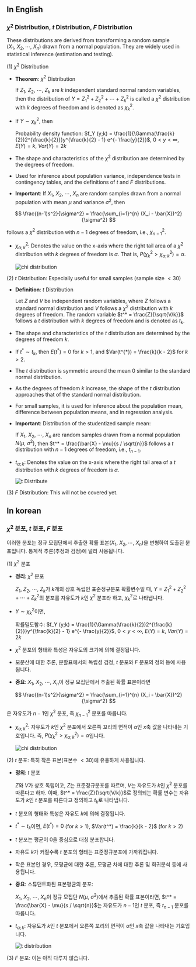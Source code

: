 ## In English
### $\chi^2$ Distribution, $t$ Distribution, $F$ Distribution

These distributions are derived from transforming a random sample ($X_1,~X_2, \cdots,~X_n$) drawn from a normal population. They are widely used in statistical inference (estimation and testing).

(1) $\chi^2$ Distribution

- **Theorem**: $\chi^2$ Distribution
    
    If $Z_1, ~Z_2, ~\cdots, ~Z_k$ are $k$ independent standard normal random variables, then the distribution of $Y = {Z_1}^2 + {Z_2}^2 + \cdots + {Z_k}^2$ is called a $\chi^2$ distribution with $k$ degrees of freedom and is denoted as ${\chi_k}^2$.
    
- If $Y \sim {\chi_k}^2$, then
    
    Probability density function: $f_Y (y;k) = \frac{1}{\Gamma(\frac{k}{2})2^{\frac{k}{2}}}y^{\frac{k}{2} - 1} e^{- \frac{y}{2}}$, $0 < y < \infty$, $E(Y) = k$, $Var(Y) = 2k$
    
- The shape and characteristics of the $\chi^2$ distribution are determined by the degrees of freedom.
- Used for inference about population variance, independence tests in contingency tables, and the definitions of $t$ and $F$ distributions.
- **Important**: If $X_1, ~X_2, ~\cdots, ~X_n$ are random samples drawn from a normal population with mean $\mu$ and variance $\sigma^2$, then

$$
  \frac{(n-1)s^2}{\sigma^2} = \frac{\sum_{i=1}^{n} (X_i - \bar{X})^2}{\sigma^2}
$$

follows a $\chi^2$ distribution with $n-1$ degrees of freedom, i.e., ${\chi_{n-1}}^2$.
    
- ${\chi_{\alpha;k}}^2$: Denotes the value on the x-axis where the right tail area of a $\chi^2$ distribution with $k$ degrees of freedom is $\alpha$. That is, $P({\chi_{k}}^2 > {\chi_{\alpha;k}}^2) = \alpha$.

  ![chi distribution](https://upload.wikimedia.org/wikipedia/commons/thumb/2/21/Chi-square_distributionPDF.png/270px-Chi-square_distributionPDF.png)
    
(2) $t$ Distribution: Especially useful for small samples (sample size $< 30$)

- **Definition**: $t$ Distribution
    
    Let $Z$ and $V$ be independent random variables, where $Z$ follows a standard normal distribution and $V$ follows a $\chi^2$ distribution with $k$ degrees of freedom. The random variable $t^* = \frac{Z}{\sqrt{V/k}}$ follows a $t$ distribution with $k$ degrees of freedom and is denoted as $t_k$.
    
- The shape and characteristics of the $t$ distribution are determined by the degrees of freedom $k$.
- If $t^* \sim t_k$, then $E(t^*) = 0$ for $k > 1$, and $Var(t^{*}) = \frac{k}{k - 2}$ for $k > 2$.
- The $t$ distribution is symmetric around the mean $0$ similar to the standard normal distribution.
- As the degrees of freedom $k$ increase, the shape of the $t$ distribution approaches that of the standard normal distribution.
- For small samples, it is used for inference about the population mean, difference between population means, and in regression analysis.
- **Important**: Distribution of the studentized sample mean:
    
    If $X_1, ~X_2, ~\cdots, ~X_n$ are random samples drawn from a normal population $N(\mu, ~\sigma^2)$, then $t^* = \frac{\bar{X} - \mu}{s / \sqrt{n}}$ follows a $t$ distribution with $n-1$ degrees of freedom, i.e., $t_{n-1}$.
    
- $t_{\alpha;k}$: Denotes the value on the x-axis where the right tail area of a $t$ distribution with $k$ degrees of freedom is $\alpha$.
  
  ![t Distribute](https://encrypted-tbn0.gstatic.com/images?q=tbn:ANd9GcS36rBlK6utKjHc6vx3JqQqwWvjDT6Rpw3bKw&s)
  
(3) $F$ Distribution: This will not be covered yet.






## In korean

### $\chi^2$ 분포, $t$ 분포, $F$ 분포

이러한 분포는 정규 모집단에서 추출한 확률 표본($X_1,~X_2, \cdots,~X_n$)을 변형하여 도출된 분포입니다. 통계적 추론(추정과 검정)에 널리 사용됩니다.

(1) $\chi^2$ 분포

- **정리**: $\chi^2$ 분포
    
    $Z_1, ~Z_2, ~\cdots, ~Z_k$가 $k$개의 상호 독립인 표준정규분포 확률변수일 때, $Y = {Z_1}^2 + {Z_2}^2 + \cdots + {Z_k}^2$의 분포를 자유도가 $k$인 $\chi^2$ 분포라 하고, ${\chi_k}^2$로 나타냅니다.
    
- $Y \sim {\chi_k}^2$이면,
    
    확률밀도함수: $f_Y (y;k) = \frac{1}{\Gamma(\frac{k}{2})2^{\frac{k}{2}}}y^{\frac{k}{2} - 1} e^{- \frac{y}{2}}$, $0 < y < \infty$, $E(Y) = k$, $Var(Y) = 2k$
    
- $\chi^2$ 분포의 형태와 특성은 자유도의 크기에 의해 결정됩니다.
- 모분산에 대한 추론, 분할표에서의 독립성 검정, $t$ 분포와 $F$ 분포의 정의 등에 사용됩니다.
- **중요**: $X_1, ~X_2, ~\cdots, ~X_n$이 정규 모집단에서 추출된 확률 표본이라면

$$
\frac{(n-1)s^2}{\sigma^2} = \frac{\sum_{i=1}^{n} (X_i - \bar{X})^2}{\sigma^2}
$$

은 자유도가 $n-1$인 $\chi^2$ 분포, 즉 ${\chi_{n-1}}^2$ 분포를 따릅니다.
    
- ${\chi_{\alpha;k}}^2$: 자유도가 $k$인 $\chi^2$ 분포에서 오른쪽 꼬리의 면적이 $\alpha$인 $x$축 값을 나타내는 기호입니다. 즉, $P({\chi_{k}}^2 > {\chi_{\alpha;k}}^2) = \alpha$입니다.

  ![chi distribution](https://upload.wikimedia.org/wikipedia/commons/thumb/2/21/Chi-square_distributionPDF.png/270px-Chi-square_distributionPDF.png)
    
(2) $t$ 분포: 특히 작은 표본(표본수 $< 30$)에 유용하게 사용됩니다.

- **정의**: $t$ 분포
    
    $Z$와 $V$가 상호 독립이고, $Z$는 표준정규분포를 따르며, $V$는 자유도가 $k$인 $\chi^2$ 분포를 따른다고 하자. 이때, $t^* = \frac{Z}{\sqrt{V/k}}$로 정의되는 확률 변수는 자유도가 $k$인 $t$ 분포를 따른다고 정의하고 $t_k$로 나타냅니다.
    
- $t$ 분포의 형태와 특성은 자유도 $k$에 의해 결정됩니다.
- $t^* \sim t_k$이면, $E(t^*) = 0$ (for $k > 1$), $Var(t^*) = \frac{k}{k - 2}$ (for $k > 2$)
- $t$ 분포는 평균이 $0$을 중심으로 대칭 분포합니다.
- 자유도 $k$가 커질수록 $t$ 분포의 형태는 표준정규분포에 가까워집니다.
- 작은 표본인 경우, 모평균에 대한 추론, 모평균 차에 대한 추론 및 회귀분석 등에 사용됩니다.
- **중요**: 스튜던트화된 표본평균의 분포:
    
    $X_1, ~X_2, ~\cdots, ~X_n$이 정규 모집단 $N(\mu, ~\sigma^2)$에서 추출된 확률 표본이라면, $t^* = \frac{\bar{X} - \mu}{s / \sqrt{n}}$는 자유도가 $n-1$인 $t$ 분포, 즉 $t_{n-1}$ 분포를 따릅니다.
    
- $t_{\alpha;k}$: 자유도가 $k$인 $t$ 분포에서 오른쪽 꼬리의 면적이 $\alpha$인 $x$축 값을 나타내는 기호입니다.
  
  ![t distribution](https://encrypted-tbn0.gstatic.com/images?q=tbn:ANd9GcS36rBlK6utKjHc6vx3JqQqwWvjDT6Rpw3bKw&s)
  
(3) $F$ 분포: 이는 아직 다루지 않습니다.


